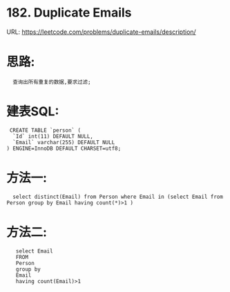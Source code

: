 # 182. Duplicate Emails
URL: https://leetcode.com/problems/duplicate-emails/description/

# 思路:
```
  查询出所有重复的数据,要求过滤;
```
# 建表SQL:
```
 CREATE TABLE `person` (
  `Id` int(11) DEFAULT NULL,
  `Email` varchar(255) DEFAULT NULL
) ENGINE=InnoDB DEFAULT CHARSET=utf8;
```
# 方法一:
```
  select distinct(Email) from Person where Email in (select Email from Person group by Email having count(*)>1 )
```

# 方法二:
```
   select Email
   FROM
   Person
   group by
   Email
   having count(Email)>1
```